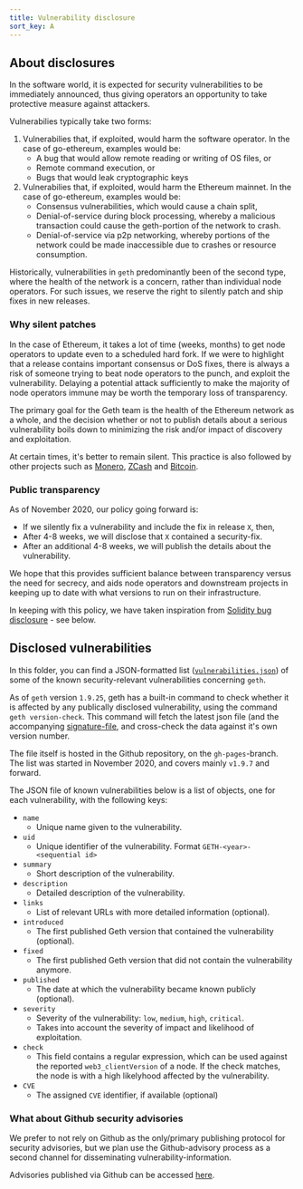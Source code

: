 ```yaml
---
title: Vulnerability disclosure
sort_key: A
---
```


## About disclosures

In the software world, it is expected for security vulnerabilities to be immediately
announced, thus giving operators an opportunity to take protective measure against
attackers.

Vulnerabilies typically take two forms:

1. Vulnerabilies that, if exploited, would harm the software operator. In the case of
   go-ethereum, examples would be:
    - A bug that would allow remote reading or writing of OS files, or
    - Remote command execution, or
    - Bugs that would leak cryptographic keys
2. Vulnerabilies that, if exploited, would harm the Ethereum mainnet. In the case of
   go-ethereum, examples would be:
    - Consensus vulnerabilities, which would cause a chain split,
    - Denial-of-service during block processing, whereby a malicious transaction could cause the geth-portion of the network to crash.
    - Denial-of-service via p2p networking, whereby portions of the network could be made
      inaccessible due to crashes or resource consumption.

Historically, vulnerabilities in `geth` predominantly been of the second type, where the
health of the network is a concern, rather than individual node operators. For such
issues, we reserve the right to silently patch and ship fixes in new releases.

### Why silent patches

In the case of Ethereum, it takes a lot of time (weeks, months) to get node operators to
update even to a scheduled hard fork. If we were to highlight that a release contains
important consensus or DoS fixes, there is always a risk of someone trying to beat node
operators to the punch, and exploit the vulnerability. Delaying a potential attack
sufficiently to make the majority of node operators immune may be worth the temporary loss
of transparency.

The primary goal for the Geth team is the health of the Ethereum network as a whole, and
the decision whether or not to publish details about a serious vulnerability boils down to
minimizing the risk and/or impact of discovery and exploitation.

At certain times, it's better to remain silent. This practice is also followed by other
projects such as
[Monero](https://www.getmonero.org/2017/05/17/disclosure-of-a-major-bug-in-cryptonote-based-currencies.html),
[ZCash](https://electriccoin.co/blog/zcash-counterfeiting-vulnerability-successfully-remediated/)
and
[Bitcoin](https://www.coindesk.com/the-latest-bitcoin-bug-was-so-bad-developers-kept-its-full-details-a-secret).

### Public transparency

As of November 2020, our policy going forward is:

- If we silently fix a vulnerability and include the fix in release `X`, then,
- After 4-8 weeks, we will disclose that `X` contained a security-fix.
- After an additional 4-8 weeks, we will publish the details about the vulnerability.

We hope that this provides sufficient balance between transparency versus the need for
secrecy, and aids node operators and downstream projects in keeping up to date with what
versions to run on their infrastructure.

In keeping with this policy, we have taken inspiration from [Solidity bug disclosure](https://solidity.readthedocs.io/en/develop/bugs.html) - see below.

## Disclosed vulnerabilities

In this folder, you can find a JSON-formatted list
([`vulnerabilities.json`](vulnerabilities.json)) of some of the known security-relevant
vulnerabilities concerning `geth`.

As of `geth` version `1.9.25`, geth has a built-in command to check whether it is affected
by any publically disclosed vulnerability, using the command `geth version-check`. This
command will fetch the latest json file (and the accompanying
[signature-file](vulnerabilities.json.minisig), and cross-check the data against it's own
version number.

The file itself is hosted in the Github repository, on the `gh-pages`-branch. The list was
started in November 2020, and covers mainly `v1.9.7` and forward.

The JSON file of known vulnerabilities below is a list of objects, one for each
vulnerability, with the following keys:

- `name`
  - Unique name given to the vulnerability.
- `uid`
  - Unique identifier of the vulnerability. Format `GETH-<year>-<sequential id>`
- `summary`
  - Short description of the vulnerability.
- `description`
  - Detailed description of the vulnerability.
- `links`
  - List of relevant URLs with more detailed information (optional).
- `introduced`
  - The first published Geth version that contained the vulnerability (optional).
- `fixed`
  - The first published Geth version that did not contain the vulnerability anymore.
- `published`
  - The date at which the vulnerability became known publicly (optional).
- `severity`
  - Severity of the vulnerability: `low`, `medium`, `high`, `critical`.
  - Takes into account the severity of impact and likelihood of exploitation.
- `check`
  - This field contains a regular expression, which can be used against the reported `web3_clientVersion` of a node. If the check
    matches, the node is with a high likelyhood affected by the vulnerability.
- `CVE`
  - The assigned `CVE` identifier, if available (optional)

### What about Github security advisories

We prefer to not rely on Github as the only/primary publishing protocol for security
advisories, but we plan use the Github-advisory process as a second channel for
disseminating vulnerability-information.

Advisories published via Github can be accessed [here](https://github.com/ethereum/go-ethereum/security/advisories?state=published).
